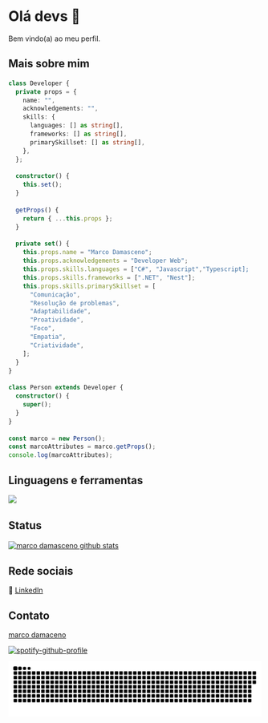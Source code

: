 # Olá devs 👋

Bem vindo(a) ao meu perfil.

## Mais sobre mim


```ts
class Developer {
  private props = {
    name: "",
    acknowledgements: "",
    skills: {
      languages: [] as string[],
      frameworks: [] as string[],
      primarySkillset: [] as string[],
    },
  };

  constructor() {
    this.set();
  }

  getProps() {
    return { ...this.props };
  }

  private set() {
    this.props.name = "Marco Damasceno";
    this.props.acknowledgements = "Developer Web";
    this.props.skills.languages = ["C#", "Javascript","Typescript];
    this.props.skills.frameworks = [".NET", "Nest"];
    this.props.skills.primarySkillset = [
      "Comunicação",
      "Resolução de problemas",
      "Adaptabilidade",
      "Proatividade",
      "Foco",
      "Empatia",
      "Criatividade",
    ];
  }
}

class Person extends Developer {
  constructor() {
    super();
  }
}

const marco = new Person();
const marcoAttributes = marco.getProps();
console.log(marcoAttributes);

```
## Linguagens e ferramentas

<img src="https://skillicons.dev/icons?i=typescript,nodejs,mysql,mongodb,nestjs,dotnet,postgresql,express,aws,git,docker" />

## Status

<a href="https://github.com/encodedbrain">
 <img align="center" src="https://github-readme-stats.vercel.app/api?username=encodedbrain&show_icons=true&theme=dracula&line_height=27" alt="marco damasceno github stats"/>
</a>

[linkedin]: https://www.linkedin.com/in/marcodmc/

<br>

## Rede sociais
👔 [LinkedIn][linkedin]

## Contato


[marco damaceno](mailto:marcodmc0101@gmail.com?subject=[GitHub]%20Source%20Han%20Sans)

[![spotify-github-profile](https://spotify-github-profile.vercel.app/api/view?uid=e4n64kj2aznh2qwitvfei7zco&cover_image=true&theme=default&show_offline=false&background_color=121212&interchange=false)](https://github.com/kittinan/spotify-github-profile)


![Snake animation](https://github.com/encodedbrain/encodedbrain/blob/output/github-contribution-grid-snake.svg)
